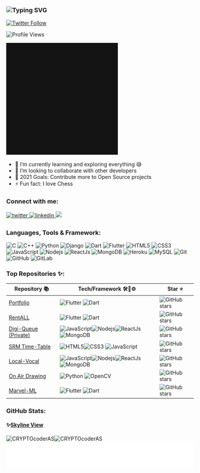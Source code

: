 

<!--
**CRYPTOcoderAS/CRYPTOcoderAS** is a ✨ _special_ ✨ repository because its `README.md` (this file) appears on your GitHub profile.

Here are some ideas to get you started:

- 🔭 I’m currently working on ...
- 🌱 I’m currently learning ...
- 👯 I’m looking to collaborate on ...
- 🤔 I’m looking for help with ...
- 💬 Ask me about ...
- 📫 How to reach me: ...
- 😄 Pronouns: ...
- ⚡ Fun fact: ...
 ### Hi there, I'm Akshat SACHAN- aka CryptoCoderAS 👋
-->
 


 ### ![Typing SVG](https://readme-typing-svg.herokuapp.com?font=Montserrat&color=edf4f7&vCenter=true&color=green&lines=Hey+👋,+I'm+Akshat+SACHAN)

[![Twitter Follow](https://img.shields.io/twitter/follow/sachanAK6121?color=1DA1F2&logo=twitter&style=for-the-badge)](https://twitter.com/intent/follow?original_referer=https%3A%2F%2Fgithub.com%2FsachanAK6121&screen_name=sachanAK6121)

![Profile Views](https://komarev.com/ghpvc/?username=CRYPTOcoderAS&color=brightgreen)

<!-- <img align="centre" alt="GIF" src="https://github.com/CRYPTOcoderAS/CRYPTOcoderAS/blob/trial/code.gif?raw=true" width="900" height="420" />
<br> -->

<!-- <img align="centre" alt="GIF" src="https://github.com/CRYPTOcoderAS/CRYPTOcoderAS/blob/trial/AS.gif?raw=true" width="400" height="400" />
<br> -->

<img align="centre" alt="GIF" src="https://github.com/CRYPTOcoderAS/CRYPTOcoderAS/blob/trial/download.gif?raw=true" width="300" height="300" />
<br>

- 🌱 I’m currently learning and exploring everything 😅
- 👯 I’m looking to collaborate with other developers
- 🥅 2021 Goals: Contribute more to Open Source projects
- ⚡ Fun fact: I love Chess

### Connect with me:

<a href="https://twitter.com/sachanAK6121" target="_blank">
<img src=https://img.shields.io/badge/twitter-%2300acee.svg?&style=for-the-badge&logo=twitter&logoColor=white alt=twitter style="margin-bottom: 5px;" />
</a>
<a href="https://www.linkedin.com/in/akshat-sachan-1b0308217/" target="_blank">
<img src=https://img.shields.io/badge/linkedin-%231E77B5.svg?&style=for-the-badge&logo=linkedin&logoColor=white alt=linkedin style="margin-bottom: 5px;" />
</a>
<a href="mailto:akchan6121@gmail.com" target="_blank">
 
<img  src="https://img.shields.io/badge/Gmail-D14836?style=for-the-badge&logo=gmail&logoColor=white"  />
 
</a>




<br />

### Languages, Tools & Framework:

![C](https://img.shields.io/badge/-C-00599C?style=flat-square&logo=C)
![C++](https://img.shields.io/badge/C%2B%2B-00599C?style=flat-square&logo=C%2B%2B&logoColor=red")
![Python](https://img.shields.io/badge/-Python-black?style=flat-square&logo=Python)
![Django](https://img.shields.io/badge/-Django-black?style=flat-square&logo=Django)
![Dart](https://img.shields.io/badge/-Dart-E34F26?style=flat-square&logo=Dart)
![Flutter](https://img.shields.io/badge/-Flutter-darkblue?style=flat-square&logo=Flutter)
![HTML5](https://img.shields.io/badge/-HTML5-E34F26?style=flat-square&logo=html5&logoColor=white)
![CSS3](https://img.shields.io/badge/-CSS3-1572B6?style=flat-square&logo=css3)
![JavaScript](https://img.shields.io/badge/-JavaScript-black?style=flat-square&logo=javascript)
![Nodejs](https://img.shields.io/badge/-Nodejs-black?style=flat-square&logo=Node.js)
![ReactJs](https://img.shields.io/badge/-React-black?style=flat-square&logo=react)
![MongoDB](https://img.shields.io/badge/-MongoDB-black?style=flat-square&logo=mongodb)
![Heroku](https://img.shields.io/badge/-Heroku-430098?style=flat-square&logo=heroku)
![MySQL](https://img.shields.io/badge/-MySQL-black?style=flat-square&logo=mysql)
![Git](https://img.shields.io/badge/-Git-black?style=flat-square&logo=git)
![GitHub](https://img.shields.io/badge/-GitHub-181717?style=flat-square&logo=github)
![GitLab](https://img.shields.io/badge/-GitLab-FCA121?style=flat-square&logo=gitlab)







 
 

  
### Top Repositories ✨:



| Repository 📚 | Tech/Framework 🛠🔧⚙ | Star :star: | 
|---------|------------|---------|
| [Portfolio](https://github.com/CRYPTOcoderAS/PortFolio-Flutter-Web) | ![Flutter](https://img.shields.io/badge/-Flutter-darkblue?style=flat-square&logo=Flutter) ![Dart](https://img.shields.io/badge/-Dart-E34F26?style=flat-square&logo=Dart) | ![GitHub stars](https://img.shields.io/github/stars/CRYPTOcoderAS/PortFolio-Flutter-Web?style=for-the-badge)  | 
| [RentALL](https://github.com/CRYPTOcoderAS/RentALL-Flutter) | ![Flutter](https://img.shields.io/badge/-Flutter-darkblue?style=flat-square&logo=Flutter) ![Dart](https://img.shields.io/badge/-Dart-E34F26?style=flat-square&logo=Dart) | ![GitHub stars](https://img.shields.io/github/stars/CRYPTOcoderAS/RentALL-Flutter?style=for-the-badge) | 
| [Digi-Queue (Private)](https://github.com/CRYPTOcoderAS/Digi-Queue) | ![JavaScript](https://img.shields.io/badge/-JavaScript-black?style=flat-square&logo=javascript)![Nodejs](https://img.shields.io/badge/-Nodejs-black?style=flat-square&logo=Node.js)![ReactJs](https://img.shields.io/badge/-React-black?style=flat-square&logo=react)![MongoDB](https://img.shields.io/badge/-MongoDB-black?style=flat-square&logo=mongodb) | ![GitHub stars](https://img.shields.io/github/stars/CRYPTOcoderAS/Digi-Queue?style=for-the-badge) | 
| [SRM Time-Table](https://github.com/CRYPTOcoderAS/SRM-TimeTable) | ![HTML5](https://img.shields.io/badge/-HTML5-E34F26?style=flat-square&logo=html5&logoColor=white)![CSS3](https://img.shields.io/badge/-CSS3-1572B6?style=flat-square&logo=css3) ![JavaScript](https://img.shields.io/badge/-JavaScript-black?style=flat-square&logo=javascript)| ![GitHub stars](https://img.shields.io/github/stars/CRYPTOcoderAS/SRM-TimeTable?style=for-the-badge) | 
| [Local-Vocal](https://github.com/CRYPTOcoderAS/SEPM--LocalVocal) | ![JavaScript](https://img.shields.io/badge/-JavaScript-black?style=flat-square&logo=javascript)![Nodejs](https://img.shields.io/badge/-Nodejs-black?style=flat-square&logo=Node.js)![ReactJs](https://img.shields.io/badge/-React-black?style=flat-square&logo=react)![MongoDB](https://img.shields.io/badge/-MongoDB-black?style=flat-square&logo=mongodb) | ![GitHub stars](https://img.shields.io/github/stars/CRYPTOcoderAS/SEPM--LocalVocal?style=for-the-badge) | 
| [On Air Drawing](https://github.com/CRYPTOcoderAS/On-Air-Drawing) | ![Python](https://img.shields.io/badge/-Python-black?style=flat-square&logo=Python) ![OpenCV](https://img.shields.io/badge/-OpenCV-orange?style=flat-square&logo=opencv) | ![GitHub stars](https://img.shields.io/github/stars/CRYPTOcoderAS/On-Air-Drawing?style=for-the-badge) | 
| [Marvel-ML](https://github.com/CRYPTOcoderAS/Marvels-ML) | ![Flutter](https://img.shields.io/badge/-Flutter-darkblue?style=flat-square&logo=Flutter) ![Dart](https://img.shields.io/badge/-Dart-E34F26?style=flat-square&logo=Dart) | ![GitHub stars](https://img.shields.io/github/stars/CRYPTOcoderAS/Marvels-ML?style=for-the-badge)  | 



 ### GitHub Stats:

 #### ✨[Skyline View](https://skyline.github.com/CRYPTOcoderAS/2021)
  <p> 
  <img align="left" src="https://github-readme-stats.vercel.app/api?username=CRYPTOcoderAS&theme=algolia&layout=compact&show_icons=true" alt="CRYPTOcoderAS" />
  <img align="left" src="https://github-readme-stats.vercel.app/api/top-langs/?username=CRYPTOcoderAS&langs_count=10&theme=algolia&layout=compact&hide=html" alt="CRYPTOcoderAS" /> 
  
 
 
 <img align='center'  height="70" alt="Thanks" width="100%" src="https://github.com/Kushal997-das/Kushal997-das/blob/master/Profile%20generator/marquee.svg"/>

  
 
  </p>
  


[twitter]: https://twitter.com/sachanAK6121
[instagram]: https://instagram.com/
[linkedin]: https://www.linkedin.com/in/akshat-sachan-1b0308217/
[medium]: https://medium.com/


